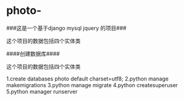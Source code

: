 # photo-
###这是一个基于django mysql jquery 的项目###

这个项目的数据包括四个实体类

####创建数据库####

这个项目的数据包括四个实体类

1.create databases photo default charset=utf8;
2.python manage makemigrations 
3.python manage migrate
4.python createsuperuser 
5.python manager runserver
